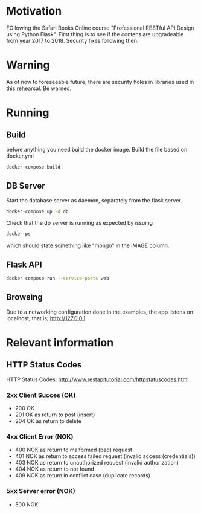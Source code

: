 # Motivation
FOllowing the Safari Books Online course "Professional RESTful API Design using Python Flask".
First thing is to see if the contens are upgradeable from year 2017 to 2018.
Security fixes following then.

# Warning
As of now to foreseeable future, there are security holes in libraries used in this rehearsal. Be warned.


# Running

## Build
before anything you need build the docker image.
Build the file based on docker.yml
```bash
docker-compose build

```

## DB Server
Start the database server as daemon, separately from the flask server.
```bash
docker-compose up -d db
```

Check that the db server is running as expected by issuing
```bash
docker ps
```

which should state something like "mongo" in the IMAGE column.

## Flask API
```bash
docker-compose run --service-ports web
```
## Browsing
Due to a networking configuration done in the examples, the app listens on localhost, that is, http://127.0.0.1.

# Relevant information
## HTTP Status Codes
 HTTP Status Codes: http://www.restapitutorial.com/httpstatuscodes.html
### 2xx Client Succes (OK)
 - 200 OK
 - 201 OK as return to post (insert)
 - 204 OK as return to delete
### 4xx Client Error (NOK)
 - 400 NOK as return to malformed (bad) request
 - 401 NOK as return to access failed request (invalid access (credentials))
 - 403 NOK as return to unauthorized request (invalid authorization)
 - 404 NOK as return to not found
 - 409 NOK as return in conflict case (duplicate records)
### 5xx Server error (NOK)
 - 500 NOK
